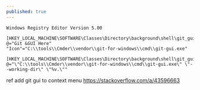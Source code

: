 ```yaml
---
published: true
---
```

```reg
Windows Registry Editor Version 5.00

[HKEY_LOCAL_MACHINE\SOFTWARE\Classes\Directory\background\shell\git_gui]
@="Git &GUI Here"
"Icon"="C:\\tools\\Cmder\\vendor\\git-for-windows\\cmd\\git-gui.exe"

[HKEY_LOCAL_MACHINE\SOFTWARE\Classes\Directory\background\shell\git_gui\command]
@="\"C:\\tools\\Cmder\\vendor\\git-for-windows\\cmd\\git-gui.exe\" \"--working-dir\" \"%v.\""
```

ref
add git gui to context menu
  https://stackoverflow.com/a/43596663